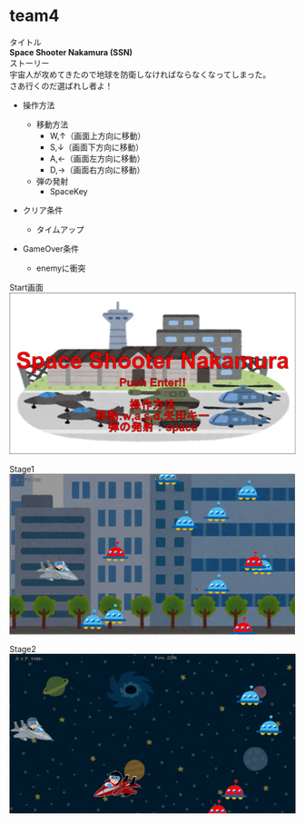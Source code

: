 # team4

タイトル  
**Space Shooter Nakamura (SSN)**  
ストーリー  
宇宙人が攻めてきたので地球を防衛しなければならなくなってしまった。  
さあ行くのだ選ばれし者よ！  
- 操作方法  
  - 移動方法
    - W,↑（画面上方向に移動）
    - S,↓（画面下方向に移動）
    - A,←（画面左方向に移動）
    - D,→（画面右方向に移動）
  - 弾の発射
    - SpaceKey  

- クリア条件
  - タイムアップ


- GameOver条件
  - enemyに衝突

Start画面  
![start](start画面.PNG)


Stage1
![Stage1](Stage1.PNG)


Stage2
![Stage2](Stage2.PNG)
